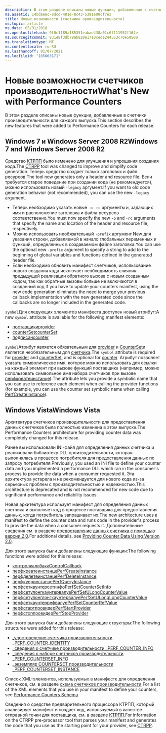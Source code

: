 ```yaml
---
description: В этом разделе описаны новые функции, добавленные в счетчики производительности для каждого выпуска.
ms.assetid: 14bdae6c-9dcd-401e-8c43-5391e00cf7e3
title: Новые возможности (счетчики производительности)
ms.topic: article
ms.date: 05/31/2018
ms.openlocfilehash: 9f0c1189a185351eabae438a01c6f111952f164e
ms.sourcegitcommit: 831e8f3db78ab820e1710cede244553c70e50500
ms.translationtype: MT
ms.contentlocale: ru-RU
ms.lasthandoff: 01/07/2021
ms.locfileid: "105663171"
---
```

# <a name="whats-new-with-performance-counters"></a><span data-ttu-id="e536e-103">Новые возможности счетчиков производительности</span><span class="sxs-lookup"><span data-stu-id="e536e-103">What's New with Performance Counters</span></span>

<span data-ttu-id="e536e-104">В этом разделе описаны новые функции, добавленные в счетчики производительности для каждого выпуска.</span><span class="sxs-lookup"><span data-stu-id="e536e-104">This section describes the new features that were added to Performance Counters for each release.</span></span>

## <a name="windows-7-and-windows-server-2008-r2"></a><span data-ttu-id="e536e-105">Windows 7 и Windows Server 2008 R2</span><span class="sxs-lookup"><span data-stu-id="e536e-105">Windows 7 and Windows Server 2008 R2</span></span>

<span data-ttu-id="e536e-106">Средство [КТРПП](ctrpp.md) было изменено для улучшения и упрощения создания кода.</span><span class="sxs-lookup"><span data-stu-id="e536e-106">The [CTRPP](ctrpp.md) tool was changed to improve and simplify code generation.</span></span> <span data-ttu-id="e536e-107">Теперь средство создает только заголовок и файл ресурсов.</span><span class="sxs-lookup"><span data-stu-id="e536e-107">The tool now generates only a header and resource file.</span></span> <span data-ttu-id="e536e-108">Если требуется старое поведение при создании кода (не рекомендуется), можно использовать новый `-legacy` аргумент.</span><span class="sxs-lookup"><span data-stu-id="e536e-108">If you want to old code generation behavior (not recommended), you can use the new `-legacy` argument.</span></span>

- <span data-ttu-id="e536e-109">Теперь необходимо указать новые `-o` `-rc` аргументы и, задающих имя и расположение заголовка и файла ресурсов соответственно.</span><span class="sxs-lookup"><span data-stu-id="e536e-109">You must now specify the new `-o` and `-rc` arguments that specify the name and location of the header and resource file, respectively.</span></span>
- <span data-ttu-id="e536e-110">Можно использовать необязательный `-prefix` аргумент New для указания строки, добавляемой в начало глобальных переменных и функций, определенных в создаваемом файле заголовка.</span><span class="sxs-lookup"><span data-stu-id="e536e-110">You can use the optional new `-prefix` argument to specify a string to add to the beginning of global variables and functions defined in the generated header file.</span></span>
- <span data-ttu-id="e536e-111">Если необходимо обновить манифест счетчиков, использование нового создания кода исключает необходимость слияния предыдущей реализации обратного вызова с новым созданным кодом, так как обратные вызовы больше не включаются в созданный код.</span><span class="sxs-lookup"><span data-stu-id="e536e-111">If you have to update your counters manifest, using the new code generation eliminates the need to merge your previous callback implementation with the new generated code since the callbacks are no longer included in the generated code.</span></span>

<span data-ttu-id="e536e-112">`symbol`Для следующих элементов манифеста доступен новый атрибут:</span><span class="sxs-lookup"><span data-stu-id="e536e-112">A new `symbol` attribute is available for the following manifest elements:</span></span>

- [<span data-ttu-id="e536e-113">поставщики</span><span class="sxs-lookup"><span data-stu-id="e536e-113">provider</span></span>](/windows/desktop/PerfCtrs/performance-counters-provider--counters--element)
- [<span data-ttu-id="e536e-114">counterSet</span><span class="sxs-lookup"><span data-stu-id="e536e-114">counterSet</span></span>](/windows/desktop/PerfCtrs/performance-counters-counterset--provider--element)
- [<span data-ttu-id="e536e-115">подписан</span><span class="sxs-lookup"><span data-stu-id="e536e-115">counter</span></span>](/windows/desktop/PerfCtrs/performance-counters-counter--counterset--element)

<span data-ttu-id="e536e-116">`symbol`Атрибут является обязательным для [provider](/windows/desktop/PerfCtrs/performance-counters-provider--counters--element) и [CounterSet](/windows/desktop/PerfCtrs/performance-counters-counterset--provider--element)и является необязательным для [счетчика](/windows/desktop/PerfCtrs/performance-counters-counter--counterset--element).</span><span class="sxs-lookup"><span data-stu-id="e536e-116">The `symbol` attribute is required for [provider](/windows/desktop/PerfCtrs/performance-counters-provider--counters--element) and [counterSet](/windows/desktop/PerfCtrs/performance-counters-counterset--provider--element), and is optional for [counter](/windows/desktop/PerfCtrs/performance-counters-counter--counterset--element).</span></span> <span data-ttu-id="e536e-117">Атрибут позволяет указать символическое имя, которое можно использовать для ссылки на каждый элемент при вызове функций поставщика (например, можно использовать символьное имя набора счетчиков при вызове [перфкреатеинстанце](/windows/desktop/api/Perflib/nf-perflib-perfcreateinstance)).</span><span class="sxs-lookup"><span data-stu-id="e536e-117">The attribute lets you provide a symbolic name that you can use to reference each element when calling the provider functions (for example, you can use the counter set symbolic name when calling [PerfCreateInstance](/windows/desktop/api/Perflib/nf-perflib-perfcreateinstance)).</span></span>

## <a name="windows-vista"></a><span data-ttu-id="e536e-118">Windows Vista</span><span class="sxs-lookup"><span data-stu-id="e536e-118">Windows Vista</span></span>

<span data-ttu-id="e536e-119">Архитектура счетчиков производительности для предоставления данных счетчиков была полностью изменена в этом выпуске.</span><span class="sxs-lookup"><span data-stu-id="e536e-119">The Performance Counters architecture for providing counter data was completely changed for this release.</span></span>

<span data-ttu-id="e536e-120">Ранее вы использовали INI-файл для определения данных счетчика и реализовали библиотеку DLL производительности, которая выполнялась в процессе потребителя для предоставления данных по запросу потребителя.</span><span class="sxs-lookup"><span data-stu-id="e536e-120">Previously, you used an INI file to define your counter data and you implemented a performance DLL which ran in the consumer's process to provide the data when a consumer requested it.</span></span> <span data-ttu-id="e536e-121">Эта архитектура устарела и не рекомендуется для нового кода из-за серьезных проблем с производительностью и надежностью.</span><span class="sxs-lookup"><span data-stu-id="e536e-121">This architecture is deprecated and is not recommended for new code due to significant performance and reliability issues.</span></span>

<span data-ttu-id="e536e-122">Новая архитектура использует манифест для определения данных счетчика и выполняет код в процессе поставщика для предоставления данных, когда потребитель запрашивает их.</span><span class="sxs-lookup"><span data-stu-id="e536e-122">The new architecture uses a manifest to define the counter data and runs code in the provider's process to provide the data when a consumer requests it.</span></span> <span data-ttu-id="e536e-123">Дополнительные сведения см. в разделе [предоставление данных счетчика с помощью версии 2,0](providing-counter-data-using-version-2-0.md).</span><span class="sxs-lookup"><span data-stu-id="e536e-123">For additional details, see [Providing Counter Data Using Version 2.0](providing-counter-data-using-version-2-0.md).</span></span>

<span data-ttu-id="e536e-124">Для этого выпуска были добавлены следующие функции:</span><span class="sxs-lookup"><span data-stu-id="e536e-124">The following functions were added for this release:</span></span>

- [<span data-ttu-id="e536e-125">контролкаллбакк</span><span class="sxs-lookup"><span data-stu-id="e536e-125">ControlCallback</span></span>](/windows/desktop/api/Perflib/nc-perflib-perflibrequest)
- [<span data-ttu-id="e536e-126">перфкреатеинстанце</span><span class="sxs-lookup"><span data-stu-id="e536e-126">PerfCreateInstance</span></span>](/windows/desktop/api/Perflib/nf-perflib-perfcreateinstance)
- [<span data-ttu-id="e536e-127">перфделетеинстанце</span><span class="sxs-lookup"><span data-stu-id="e536e-127">PerfDeleteInstance</span></span>](/windows/desktop/api/Perflib/nf-perflib-perfdeleteinstance)
- [<span data-ttu-id="e536e-128">перфкуеринстанце</span><span class="sxs-lookup"><span data-stu-id="e536e-128">PerfQueryInstance</span></span>](/windows/desktop/api/Perflib/nf-perflib-perfqueryinstance)
- [<span data-ttu-id="e536e-129">перфсеткаунтерсетинфо</span><span class="sxs-lookup"><span data-stu-id="e536e-129">PerfSetCounterSetInfo</span></span>](/windows/desktop/api/Perflib/nf-perflib-perfsetcountersetinfo)
- [<span data-ttu-id="e536e-130">перфсетулонгкаунтервалуе</span><span class="sxs-lookup"><span data-stu-id="e536e-130">PerfSetULongCounterValue</span></span>](/windows/desktop/api/Perflib/nf-perflib-perfsetulongcountervalue)
- [<span data-ttu-id="e536e-131">перфсетулонглонгкаунтервалуе</span><span class="sxs-lookup"><span data-stu-id="e536e-131">PerfSetULongLongCounterValue</span></span>](/windows/desktop/api/Perflib/nf-perflib-perfsetulonglongcountervalue)
- [<span data-ttu-id="e536e-132">перфсеткаунтеррефвалуе</span><span class="sxs-lookup"><span data-stu-id="e536e-132">PerfSetCounterRefValue</span></span>](/windows/desktop/api/Perflib/nf-perflib-perfsetcounterrefvalue)
- [<span data-ttu-id="e536e-133">перфстартпровидер</span><span class="sxs-lookup"><span data-stu-id="e536e-133">PerfStartProvider</span></span>](/windows/desktop/api/Perflib/nf-perflib-perfstartprovider)
- [<span data-ttu-id="e536e-134">перфстоппровидер</span><span class="sxs-lookup"><span data-stu-id="e536e-134">PerfStopProvider</span></span>](/windows/desktop/api/Perflib/nf-perflib-perfstopprovider)

<span data-ttu-id="e536e-135">Для этого выпуска были добавлены следующие структуры:</span><span class="sxs-lookup"><span data-stu-id="e536e-135">The following structures were added for this release:</span></span>

- [<span data-ttu-id="e536e-136">\_удостоверение счетчика производительности \_</span><span class="sxs-lookup"><span data-stu-id="e536e-136">PERF\_COUNTER\_IDENTITY</span></span>](/windows/desktop/api/Perflib/ns-perflib-perf_counter_identity)
- [<span data-ttu-id="e536e-137">\_сведения о счетчике производительности \_</span><span class="sxs-lookup"><span data-stu-id="e536e-137">PERF\_COUNTER\_INFO</span></span>](/windows/desktop/api/Perflib/ns-perflib-perf_counter_info)
- [<span data-ttu-id="e536e-138">\_сведения о наборе счетчиков производительности \_</span><span class="sxs-lookup"><span data-stu-id="e536e-138">PERF\_COUNTERSET\_INFO</span></span>](/windows/desktop/api/Perflib/ns-perflib-perf_counterset_info)
- [<span data-ttu-id="e536e-139">\_экземпляр COUNTERSET производительности \_</span><span class="sxs-lookup"><span data-stu-id="e536e-139">PERF\_COUNTERSET\_INSTANCE</span></span>](/windows/desktop/api/Perflib/ns-perflib-perf_counterset_instance)

<span data-ttu-id="e536e-140">Список XML-элементов, используемых в манифесте для определения счетчиков, см. в разделе [схема счетчиков производительности](performance-counters-schema.md).</span><span class="sxs-lookup"><span data-stu-id="e536e-140">For a list of the XML elements that you use in your manifest to define your counters, see [Performance Counters Schema](performance-counters-schema.md).</span></span>

<span data-ttu-id="e536e-141">Сведения о средстве предварительного процессора КТРПП, который анализирует манифест и создает код, используемый в качестве отправной точки для поставщика, см. в разделе [КТРПП](ctrpp.md).</span><span class="sxs-lookup"><span data-stu-id="e536e-141">For information on the CTRPP pre-processor tool that parses your manifest and generates the code that you use as the starting point for your provider, see [CTRPP](ctrpp.md).</span></span>
